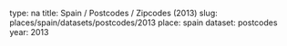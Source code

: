 type: na
title: Spain / Postcodes / Zipcodes (2013)
slug: places/spain/datasets/postcodes/2013
place: spain
dataset: postcodes
year: 2013
